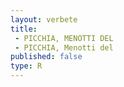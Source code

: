 ```yaml
---
layout: verbete
title:
 - PICCHIA, MENOTTI DEL
 - PICCHIA, Menotti del
published: false
type: R
---
```


